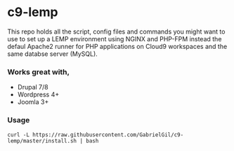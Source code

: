 # c9-lemp

This repo holds all the script, config files and commands you might want to use to set up a LEMP environment using NGINX and PHP-FPM instead the defaul Apache2 runner for PHP applications on Cloud9 workspaces and the same databse server (MySQL).

### Works great with,
* Drupal 7/8
* Wordpress 4+
* Joomla 3+

### Usage

```
curl -L https://raw.githubusercontent.com/GabrielGil/c9-lemp/master/install.sh | bash
```